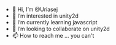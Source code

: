 - 👋 Hi, I’m @Uriasej
- 👀 I’m interested in unity2d
- 🌱 I’m currently learning javascript
- 💞️ I’m looking to collaborate on unity2d
- 📫 How to reach me ... you can't

<!---
Uriasej/Uriasej is a ✨ special ✨ repository because its `README.md` (this file) appears on your GitHub profile.
You can click the Preview link to take a look at your changes.
--->
